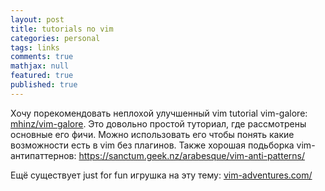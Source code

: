 ```yaml
---
layout: post
title: tutorials по vim
categories: personal
tags: links
comments: true
mathjax: null
featured: true
published: true
---
```


Хочу порекомендовать неплохой улучшенный vim tutorial vim-galore:
<a href="https://github.com/mhinz/vim-galore">mhinz/vim-galore</a>.
Это довольно простой туториал, где рассмотрены основные его фичи.
Можно использовать его чтобы понять какие возможности есть в vim
без плагинов. Также хорошая подьборка vim-антипаттернов:
<a href="https://sanctum.geek.nz/arabesque/vim-anti-patterns/">https://sanctum.geek.nz/arabesque/vim-anti-patterns/</a>

Ещё существует just for fun игрушка на эту тему: <a href="http://vim-adventures.com/">vim-adventures.com/</a>
